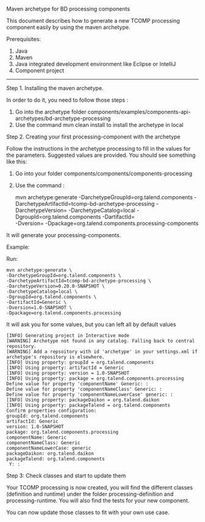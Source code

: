 

Maven archetype for BD processing components 

This document describes how to generate a new TCOMP processing component easily by using the maven archetype.

Prerequisites:

1. Java
2. Maven
3. Java integrated development environment like Eclipse or IntelliJ
4. Component project 

---

Step 1. Installing the maven archetype.

In order to do it, you need to follow those steps :

1. Go into the archetype folder components/examples/components-api-archetypes/bd-archetype-processing
2. Use the command mvn clean install to install the archetype in local 
   

Step 2. Creating your first processing-component with the archetype

Follow the instructions in the archetype processing to fill in the values for the parameters. Suggested values are provided. You should see something like this:

1. Go into your folder components/components/components-processing 
2. Use the command :

    mvn archetype:generate 
    -DarchetypeGroupId=org.talend.components 
    -DarchetypeArtifactId=tcomp-bd-archetype-processing
    -DarchetypeVersion=<TCompVersion> 
    -DarchetypeCatalog=local 
    -DgroupId=org.talend.components 
    -DartifactId=<NameOfTheProcessingComponent>  
    -Dversion=<ComponentVersion>
    -Dpackage=org.talend.components.processing-components

It will generate your processing-components.

Example:

Run:

    mvn archetype:generate \
    -DarchetypeGroupId=org.talend.components \
    -DarchetypeArtifactId=tcomp-bd-archetype-processing \
    -DarchetypeVersion=0.20.0-SNAPSHOT \
    -DarchetypeCatalog=local \
    -DgroupId=org.talend.components \
    -DartifactId=Generic \
    -Dversion=1.0-SNAPSHOT \
    -Dpackage=org.talend.components.processing

It will ask you for some values, but you can left all by default values 

    [INFO] Generating project in Interactive mode
    [WARNING] Archetype not found in any catalog. Falling back to central repository.
    [WARNING] Add a repsoitory with id 'archetype' in your settings.xml if archetype's repository is elsewhere.
    [INFO] Using property: groupId = org.talend.components
    [INFO] Using property: artifactId = Generic
    [INFO] Using property: version = 1.0-SNAPSHOT
    [INFO] Using property: package = org.talend.components.processing
    Define value for property 'componentName' Generic: :
    Define value for property 'componentNameClass' Generic: :
    Define value for property 'componentNameLowerCase' generic: :
    [INFO] Using property: packageDaikon = org.talend.daikon
    [INFO] Using property: packageTalend = org.talend.components
    Confirm properties configuration:
    groupId: org.talend.components
    artifactId: Generic
    version: 1.0-SNAPSHOT
    package: org.talend.components.processing
    componentName: Generic
    componentNameClass: Generic
    componentNameLowerCase: generic
    packageDaikon: org.talend.daikon
    packageTalend: org.talend.components
     Y: :

Step 3: Check classes and start to update them

Your TCOMP processing is now created, you will find the different classes (definition and runtime) under the folder processing-definition and processing-runtime. You will also find the tests for your new component.



You can now update those classes to fit with your own use case.
